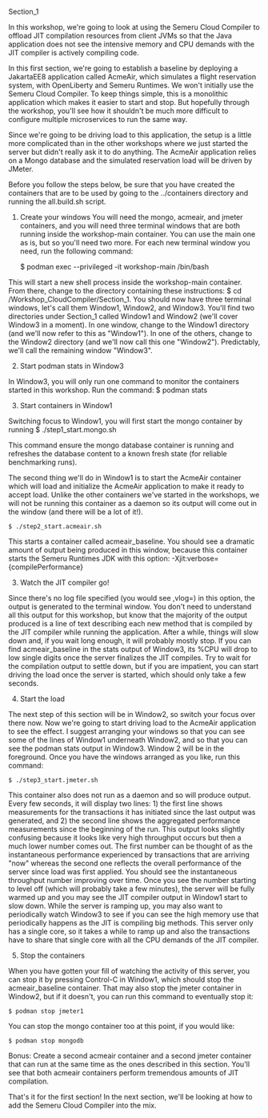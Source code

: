 Section_1

In this workshop, we're going to look at using the Semeru Cloud Compiler
to offload JIT compilation resources from client JVMs so that the Java
application does not see the intensive memory and CPU demands with the
JIT compiler is actively compiling code.

In this first section, we're going to establish a baseline by deploying
a JakartaEE8 application called AcmeAir, which simulates a flight
reservation system, with OpenLiberty and Semeru Runtimes. We won't
initially use the Semeru Cloud Compiler. To keep things simple, this
is a monolithic application which makes it easier to start and stop.
But hopefully through the workshop, you'll see how it shouldn't be much
more difficult to configure multiple microservices to run the same way.

Since we're going to be driving load to this application, the setup
is a little more complicated than in the other workshops where we just
started the server but didn't really ask it to do anything. The
AcmeAir application relies on a Mongo database and the simulated
reservation load will be driven by JMeter.

Before you follow the steps below, be sure that you have created the
containers that are to be used by going to the ../containers directory
and running the all.build.sh script.

1. Create your windows
You will need the mongo, acmeair, and jmeter containers, and you will
need three terminal windows that are both running inside the workshop-main
container. You can use the main one as is, but so you'll need two more.
For each new terminal window you need, run the following command:

	$ podman exec --privileged -it workshop-main /bin/bash

This will start a new shell process inside the workshop-main container.
From there, change to the directory containing these instructions:
$ cd /Workshop_CloudCompiler/Section_1. You should now have three
terminal windows, let's call them Window1, Window2, and Window3.
You'll find two directories under Section_1 called Window1 and
Window2 (we'll cover Window3 in a moment). In one window, change to
the Window1 directory (and we'll now refer to this as "Window1"). In
one of the others, change to the Window2 directory (and we'll now
call this one "Window2"). Predictably, we'll call the remaining
window "Window3".

2. Start podman stats in Window3

In Window3, you will only run one command to monitor the containers
started in this workshop. Run the command:
	$ podman stats

3. Start containers in Window1

Switching focus to Window1, you will first start the mongo container
by running
	$ ./step1_start.mongo.sh

This command ensure the mongo database container is running and
refreshes the database content to a known fresh state (for
reliable benchmarking runs).

The second thing we'll do in Window1 is to start the AcmeAir container
which will load and initialize the AcmeAir application to make it ready
to accept load. Unlike the other containers we've started in the workshops,
we will not be running this container as a daemon so its output will
come out in the window (and there will be a lot of it!).

	$ ./step2_start.acmeair.sh

This starts a container called acmeair_baseline. You should see
a dramatic amount of output being produced in this window, because
this container starts the Semeru Runtimes JDK with this option:
	-Xjit:verbose={compilePerformance}

3. Watch the JIT compiler go!

Since there's no log file specified (you would see ,vlog=<filename>)
in this option, the output is generated to the terminal window.
You don't need to understand all this output for this workshop, but
know that the majority of the output produced is a line of text
describing each new method that is compiled by the JIT compiler
while running the application. After a while, things will slow
down and, if you wait long enough, it will probably mostly stop.
If you can find acmeair_baseline in the stats output of Window3,
its %CPU will drop to low single digits once the server finalizes
the JIT compiles. Try to wait for the compilation output to settle
down, but if you are impatient, you can start driving the load
once the server is started, which should only take a few seconds.

4. Start the load

The next step of this section will be in Window2, so switch your
focus over there now. Now we're going to start driving load to
the AcmeAir application to see the effect. I suggest arranging
your windows so that you can see some of the lines of Window1
underneath Window2, and so that you can see the podman stats
output in Window3. Window 2 will be in the foreground. Once 
you have the windows arranged as you like, run this command:

	$ ./step3_start.jmeter.sh

This container also does not run as a daemon and so will produce
output. Every few seconds, it will display two lines: 1) the first
line shows measurements for the transactions it has initiated
since the last output was generated, and 2) the second line
shows the aggregated performance measurements since the beginning
of the run. This output looks slightly confusing because it
looks like very high throughput occurs but then a much lower
number comes out. The first number can be thought of as the
instantaneous performance experienced by transactions that
are arriving "now" whereas the second one reflects the overall
performance of the server since load was first applied. You
should see the instantaneous throughput number improving over
time. Once you see the number starting to level off (which
will probably take a few minutes), the server will be fully
warmed up and you may see the JIT compiler output in Window1
start to slow down. While the server is ramping up, you may
also want to periodically watch Window3 to see if you can
see the high memory use that periodically happens as the JIT
is compiling big methods. This server only has a single core,
so it takes a while to ramp up and also the transactions have
to share that single core with all the CPU demands of the
JIT compiler.

5. Stop the containers

When you have gotten your fill of watching the activity of
this server, you can stop it by pressing Control-C in
Window1, which should stop the acmeair_baseline container.
That may also stop the jmeter container in Window2, but if
it doesn't, you can run this command to eventually stop it:

	$ podman stop jmeter1

You can stop the mongo container too at this point, if you
would like:

	$ podman stop mongodb

Bonus: Create a second acmeair container and a second jmeter
container that can run at the same time as the ones described
in this section. You'll see that both acmeair containers
perform tremendous amounts of JIT compilation.

That's it for the first section!  In the next section, we'll
be looking at how to add the Semeru Cloud Compiler into the
mix.

